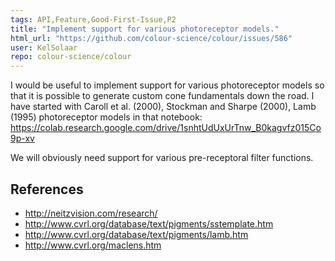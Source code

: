 ```yaml
---
tags: API,Feature,Good-First-Issue,P2
title: "Implement support for various photoreceptor models."
html_url: "https://github.com/colour-science/colour/issues/586"
user: KelSolaar
repo: colour-science/colour
---
```


I would be useful to implement support for various photoreceptor models so that it is possible to generate custom cone fundamentals down the road. I have started with Caroll et al. (2000), Stockman and Sharpe (2000), Lamb (1995) photoreceptor models in that notebook: https://colab.research.google.com/drive/1snhtUdUxUrTnw_B0kagvfz015Co9p-xv

We will obviously need support for various pre-receptoral filter functions.

References
---

- http://neitzvision.com/research/
- http://www.cvrl.org/database/text/pigments/sstemplate.htm
- http://www.cvrl.org/database/text/pigments/lamb.htm
- http://www.cvrl.org/maclens.htm